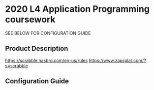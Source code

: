 # 2020 L4 Application Programming coursework

SEE BELOW FOR CONFIGURATION GUIDE

## Product Description

https://scrabble.hasbro.com/en-us/rules
https://www.zapsplat.com/?s=scrabble

## Configuration Guide


